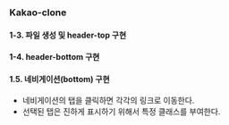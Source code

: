 ### Kakao-clone

#### 1-3. 파일 생성 및 header-top 구현

#### 1-4. header-bottom 구현

#### 1.5. 네비게이션(bottom) 구현

- 네비게이션의 탭을 클릭하면 각각의 링크로 이동한다.
- 선택된 탭은 진하게 표시하기 위해서 특정 클래스를 부여한다.